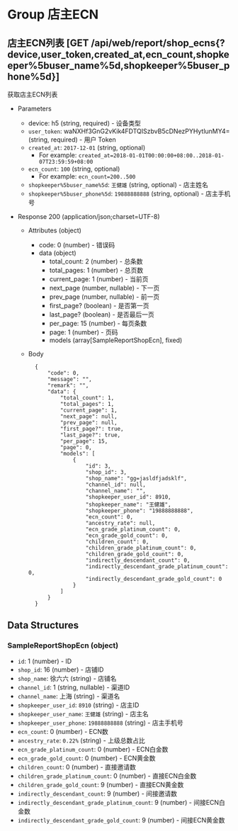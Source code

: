 # Group 店主ECN

## 店主ECN列表 [GET /api/web/report/shop_ecns{?device,user_token,created_at,ecn_count,shopkeeper%5buser_name%5d,shopkeeper%5buser_phone%5d}]
获取店主ECN列表

+ Parameters
    + device: h5 (string, required) - 设备类型
    + `user_token`: waNXHf3GnG2vKik4FDTQISzbvB5cDNezPYHytlunMY4= (string, required) - 用户 Token
    + `created_at`: `2017-12-01` (string, optional)
        + For example: `created_at=2018-01-01T00:00:00+08:00..2018-01-07T23:59:59+08:00`
    + `ecn_count`: `100` (string, optional)
        + For example: `ecn_count=200..500`
    + `shopkeeper%5buser_name%5d`: `王健雄` (string, optional) - 店主姓名
    + `shopkeeper%5buser_phone%5d`: `19888888888` (string, optional) - 店主手机号

+ Response 200 (application/json;charset=UTF-8)
    + Attributes (object)
        + code: 0 (number) - 错误码
        + data (object)
            + total_count: 2 (number) - 总条数
            + total_pages: 1 (number) - 总页数
            + current_page: 1 (number) - 当前页
            + next_page (number, nullable) - 下一页
            + prev_page (number, nullable) - 前一页
            + first_page? (boolean) - 是否第一页
            + last_page? (boolean) - 是否最后一页
            + per_page: 15 (number) - 每页条数
            + page: 1 (number) - 页码
            + models (array[SampleReportShopEcn], fixed)

    + Body

            {
                "code": 0,
                "message": "",
                "remark": "",
                "data": {
                    "total_count": 1,
                    "total_pages": 1,
                    "current_page": 1,
                    "next_page": null,
                    "prev_page": null,
                    "first_page?": true,
                    "last_page?": true,
                    "per_page": 15,
                    "page": 0,
                    "models": [
                        {
                            "id": 3,
                            "shop_id": 3,
                            "shop_name": "gg=jasldfjadsklf",
                            "channel_id": null,
                            "channel_name": "",
                            "shopkeeper_user_id": 8910,
                            "shopkeeper_name": "王健雄",
                            "shopkeeper_phone": "19888888888",
                            "ecn_count": 0,
                            "ancestry_rate": null,
                            "ecn_grade_platinum_count": 0,
                            "ecn_grade_gold_count": 0,
                            "children_count": 0,
                            "children_grade_platinum_count": 0,
                            "children_grade_gold_count": 0,
                            "indirectly_descendant_count": 0,
                            "indirectly_descendant_grade_platinum_count": 0,
                            "indirectly_descendant_grade_gold_count": 0
                        }
                    ]
                }
            }

## Data Structures
### SampleReportShopEcn (object)
+ `id`: 1 (number) - ID
+ `shop_id`: 16 (number) - 店铺ID
+ `shop_name`: 徐六六 (string) - 店铺名
+ `channel_id`: 1 (string, nullable) - 渠道ID
+ `channel_name`: 上海 (string) - 渠道名
+ `shopkeeper_user_id`: `8910` (string) - 店主ID
+ `shopkeeper_user_name`: `王健雄` (string) - 店主名
+ `shopkeeper_user_phone`: `19888888888` (string) - 店主手机号
+ `ecn_count`: 0 (number) - ECN数
+ `ancestry_rate`: `0.22%` (string) - 上级总数占比
+ `ecn_grade_platinum_count`: 0 (number) - ECN白金数
+ `ecn_grade_gold_count`: 0 (number) - ECN黄金数
+ `children_count`: 0 (number) - 直接邀请数
+ `children_grade_platinum_count`: 0 (number) - 直接ECN白金数
+ `children_grade_gold_count`: 9 (number) - 直接ECN黄金数
+ `indirectly_descendant_count`: 9 (number) - 间接邀请数
+ `indirectly_descendant_grade_platinum_count`: 9 (number) - 间接ECN白金数
+ `indirectly_descendant_grade_gold_count`: 9 (number) - 间接ECN黄金数
